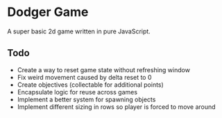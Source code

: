 # Dodger Game

A super basic 2d game written in pure JavaScript.

## Todo

- Create a way to reset game state without refreshing window
- Fix weird movement caused by delta reset to 0
- Create objectives (collectable for additional points)
- Encapsulate logic for reuse across games
- Implement a better system for spawning objects
- Implement different sizing in rows so player is forced to move around
